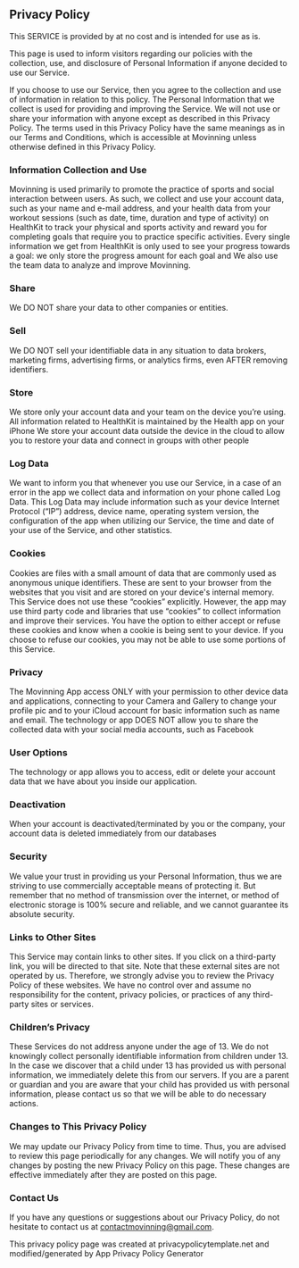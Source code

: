 ## Privacy Policy

This SERVICE is provided by at no cost and is intended for use as is.

This page is used to inform visitors regarding our policies with the collection, use, and disclosure of Personal Information if anyone decided to use our Service.

If you choose to use our Service, then you agree to the collection and use of information in relation to this policy. The Personal Information that we collect is used for providing and improving the Service. We will not use or share your information with anyone except as described in this Privacy Policy.
The terms used in this Privacy Policy have the same meanings as in our Terms and Conditions, which is accessible at Movinning unless otherwise defined in this Privacy Policy.

### **Information Collection and Use**

Movinning is used primarily to promote the practice of sports and social interaction between users. As such, we collect and use your account data, such as your name and e-mail address, and your health data from your workout sessions (such as date, time, duration and type of activity) on HealthKit to track your physical and sports activity and reward you for completing goals that require you to practice specific activities. Every single information we get from HealthKit is only used to see your progress towards a goal: we only store the progress amount for each goal and We also use the team data to analyze and improve Movinning.

### **Share**
We DO NOT share your data to other companies or entities.

### **Sell** 
We DO NOT sell your identifiable data in any situation to data brokers, marketing firms, advertising firms, or analytics firms, even AFTER removing identifiers. 

### **Store**
We store only your account data and your team on the device you’re using. All information related to HealthKit is maintained by the Health app on your iPhone 
We store your account data outside the device in the cloud to allow you to restore your data and connect in groups with other people 

### **Log Data**
We want to inform you that whenever you use our Service, in a case of an error in the app we collect data and information on your phone called Log Data. This Log Data may include information such as your device Internet Protocol (“IP”) address, device name, operating system version, the configuration of the app when utilizing our Service, the time and date of your use of the Service, and other statistics.

### **Cookies**
Cookies are files with a small amount of data that are commonly used as anonymous unique identifiers. These are sent to your browser from the websites that you visit and are stored on your device's internal memory.
This Service does not use these “cookies” explicitly. However, the app may use third party code and libraries that use “cookies” to collect information and improve their services. You have the option to either accept or refuse these cookies and know when a cookie is being sent to your device. If you choose to refuse our cookies, you may not be able to use some portions of this Service.

### **Privacy** 
The Movinning App access ONLY with your permission to other device data and applications, connecting to your Camera and Gallery to change your profile pic and to your iCloud account for basic information such as name and email. 
The technology or app DOES NOT allow you to share the collected data with your social media accounts, such as Facebook 

### **User Options**
The technology or app allows you to access, edit or delete your account data that we have about you inside our application.

### **Deactivation** 
When your account is deactivated/terminated by you or the company, your account data is deleted immediately from our databases

### **Security** 
We value your trust in providing us your Personal Information, thus we are striving to use commercially acceptable means of protecting it. But remember that no method of transmission over the internet, or method of electronic storage is 100% secure and reliable, and we cannot guarantee its absolute security.

### **Links to Other Sites**
This Service may contain links to other sites. If you click on a third-party link, you will be directed to that site. Note that these external sites are not operated by us. Therefore, we strongly advise you to review the Privacy Policy of these websites. We have no control over and assume no responsibility for the content, privacy policies, or practices of any third-party sites or services.

### **Children’s Privacy**
These Services do not address anyone under the age of 13. We do not knowingly collect personally identifiable information from children under 13. In the case we discover that a child under 13 has provided us with personal information, we immediately delete this from our servers. If you are a parent or guardian and you are aware that your child has provided us with personal information, please contact us so that we will be able to do necessary actions.

### **Changes to This Privacy Policy**
We may update our Privacy Policy from time to time. Thus, you are advised to review this page periodically for any changes. We will notify you of any changes by posting the new Privacy Policy on this page. These changes are effective immediately after they are posted on this page.

### **Contact Us**
If you have any questions or suggestions about our Privacy Policy, do not hesitate to contact us at contactmovinning@gmail.com.

This privacy policy page was created at privacypolicytemplate.net and modified/generated by App Privacy Policy Generator
